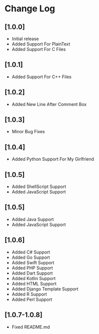 # Change Log

## [1.0.0]

- Initial release
- Added Support For PlainText
- Added Support For C Files

## [1.0.1]

- Added Support For C++ Files

## [1.0.2]

- Added New Line After Comment Box

## [1.0.3]

- Minor Bug Fixes

## [1.0.4]

- Added Python Support For My Girlfriend

## [1.0.5]

- Added ShellScript Support
- Added JavaScript Support

## [1.0.5]

- Added Java Support
- Added JavaScript Support

## [1.0.6]

- Added C# Support
- Added Go Support
- Added Swift Support
- Added PHP Support
- Added Dart Support
- Added Kotlin Support
- Added HTML Support
- Added Django Template Support
- Added R Support
- Added Perl Support

## [1.0.7-1.0.8]

- Fixed README.md
